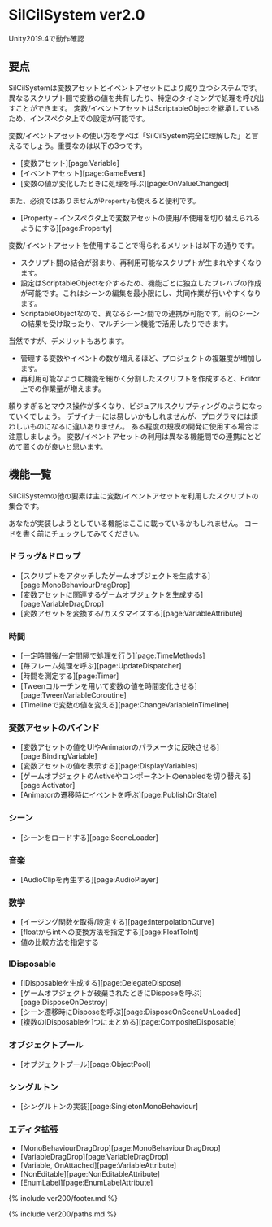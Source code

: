 # SilCilSystem ver2.0

Unity2019.4で動作確認

## 要点

SilCilSystemは変数アセットとイベントアセットにより成り立つシステムです。
異なるスクリプト間で変数の値を共有したり、特定のタイミングで処理を呼び出すことができます。
変数/イベントアセットはScriptableObjectを継承しているため、インスペクタ上での設定が可能です。

変数/イベントアセットの使い方を学べば「SilCilSystem完全に理解した」と言えるでしょう。重要なのは以下の3つです。

- [変数アセット][page:Variable]
- [イベントアセット][page:GameEvent]
- [変数の値が変化したときに処理を呼ぶ][page:OnValueChanged]

また、必須ではありませんが`Property`も使えると便利です。

- [Property - インスペクタ上で変数アセットの使用/不使用を切り替えられるようにする][page:Property]

変数/イベントアセットを使用することで得られるメリットは以下の通りです。

- スクリプト間の結合が弱まり、再利用可能なスクリプトが生まれやすくなります。
- 設定はScriptableObjectを介するため、機能ごとに独立したプレハブの作成が可能です。これはシーンの編集を最小限にし、共同作業が行いやすくなります。
- ScriptableObjectなので、異なるシーン間での連携が可能です。前のシーンの結果を受け取ったり、マルチシーン機能で活用したりできます。

当然ですが、デメリットもあります。

- 管理する変数やイベントの数が増えるほど、プロジェクトの複雑度が増加します。
- 再利用可能なように機能を細かく分割したスクリプトを作成すると、Editor上での作業量が増えます。

頼りすぎるとマウス操作が多くなり、ビジュアルスクリプティングのようになっていくでしょう。
デザイナーには易しいかもしれませんが、プログラマには煩わしいものになるに違いありません。
ある程度の規模の開発に使用する場合は注意しましょう。
変数/イベントアセットの利用は異なる機能間での連携にとどめて置くのが良いと思います。

## 機能一覧

SilCilSystemの他の要素は主に変数/イベントアセットを利用したスクリプトの集合です。

あなたが実装しようとしている機能はここに載っているかもしれません。
コードを書く前にチェックしてみてください。

### ドラッグ&ドロップ

- [スクリプトをアタッチしたゲームオブジェクトを生成する][page:MonoBehaviourDragDrop]
- [変数アセットに関連するゲームオブジェクトを生成する][page:VariableDragDrop]
- [変数アセットを変換する/カスタマイズする][page:VariableAttribute]

### 時間

- [一定時間後/一定間隔で処理を行う][page:TimeMethods]
- [毎フレーム処理を呼ぶ][page:UpdateDispatcher]
- [時間を測定する][page:Timer]
- [Tweenコルーチンを用いて変数の値を時間変化させる][page:TweenVariableCoroutine]
- [Timelineで変数の値を変える][page:ChangeVariableInTimeline]

### 変数アセットのバインド

- [変数アセットの値をUIやAnimatorのパラメータに反映させる][page:BindingVariable]
- [変数アセットの値を表示する][page:DisplayVariables]
- [ゲームオブジェクトのActiveやコンポーネントのenabledを切り替える][page:Activator]
- [Animatorの遷移時にイベントを呼ぶ][page:PublishOnState]

### シーン

- [シーンをロードする][page:SceneLoader]

### 音楽

- [AudioClipを再生する][page:AudioPlayer]

### 数学

- [イージング関数を取得/設定する][page:InterpolationCurve]
- [floatからintへの変換方法を指定する][page:FloatToInt]
- 値の比較方法を指定する

### IDisposable

- [IDisposableを生成する][page:DelegateDispose]
- [ゲームオブジェクトが破棄されたときにDisposeを呼ぶ][page:DisposeOnDestroy]
- [シーン遷移時にDisposeを呼ぶ][page:DisposeOnSceneUnLoaded]
- [複数のIDisposableを1つにまとめる][page:CompositeDisposable]

### オブジェクトプール

- [オブジェクトプール][page:ObjectPool]

### シングルトン

- [シングルトンの実装][page:SingletonMonoBehaviour]

### エディタ拡張

- [MonoBehaviourDragDrop][page:MonoBehaviourDragDrop]
- [VariableDragDrop][page:VariableDragDrop]
- [Variable, OnAttached][page:VariableAttribute]
- [NonEditable][page:NonEditableAttribute]
- [EnumLabel][page:EnumLabelAttribute]

<!--- footer --->

{% include ver200/footer.md %}

<!--- 参照 --->

{% include ver200/paths.md %}

[fig:InitialPrefabs]: Figures/InitialPrefabs.png
